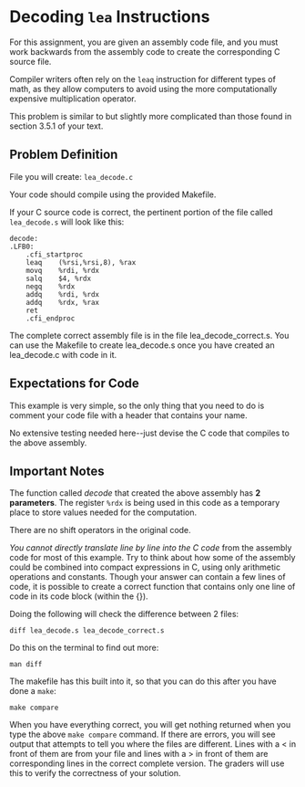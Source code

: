 # Decoding `lea` Instructions

For this assignment, you are given an assembly code file, and you must work
backwards from the assembly code to create the corresponding C source file.

Compiler writers often rely on the `leaq` instruction for different types of
math, as they allow computers to avoid using the more computationally expensive
multiplication operator.

This problem is similar to but slightly more complicated than those found in
section 3.5.1 of your text.

## Problem Definition

File you will create: `lea_decode.c`

Your code should compile using the provided Makefile.

If your C source code is correct, the pertinent portion of the file called
`lea_decode.s` will look like this:

```Assembly
decode:
.LFB0:
	.cfi_startproc
	leaq	(%rsi,%rsi,8), %rax
	movq	%rdi, %rdx
	salq	$4, %rdx
	negq	%rdx
	addq	%rdi, %rdx
	addq	%rdx, %rax
	ret
	.cfi_endproc
```

The complete correct assembly file is in the file lea_decode_correct.s. You can
use the Makefile to create lea_decode.s once you have created an lea_decode.c
with code in it.

## Expectations for Code

This example is very simple, so the only thing that you need to do is comment your code file with a header that contains your name.

No extensive testing needed here--just devise the C code that compiles to the above assembly.

## Important Notes

The function called *decode* that created the above assembly has **2
parameters**. The register `%rdx` is being used in this code as a temporary
place to store values needed for the computation.

There are no shift operators in the original code.

*You cannot directly translate line by line into the C code* from the assembly
code for most of this example. Try to think about how some of the assembly could
be combined into compact expressions in C, using only arithmetic operations and
constants. Though your answer can contain a few lines of code, it is possible to
create a correct function that contains only one line of code in its code block
(within the {}).

Doing the following will check the difference between 2 files:

    diff lea_decode.s lea_decode_correct.s

Do this on the terminal to find out more:

    man diff

The makefile has this built into it, so that you can do this after you have done a `make`:

    make compare
	
When you have everything correct, you will get nothing returned when you type
the above `make compare` command. If there are errors, you will see output that
attempts to tell you where the files are different. Lines with a < in front of
them are from your file and lines with a > in front of them are corresponding
lines in the correct complete version. The graders will use this to verify the
correctness of your solution.

